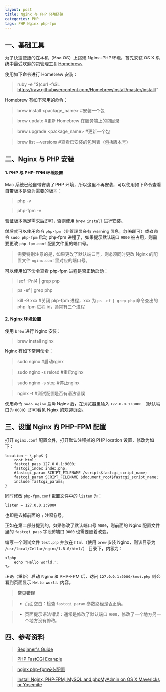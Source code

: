 ```yaml
---
layout: post
title: Nginx 与 PHP 环境搭建 
categories: PHP
tags: PHP Nginx php-fpm
---
```


## 一、基础工具

为了快速便捷的在本机（Mac OS）上搭建 Nginx+PHP 环境，首先安装 OS X 系统中最受欢迎的包管理工具 [Homebrew](http://brew.sh/)。

使用如下命令进行 Homebrew 安装：

> ruby -e "$(curl -fsSL https://raw.githubusercontent.com/Homebrew/install/master/install)"

Homebrew 有如下常用的命令：

> brew install <package_name> #安装一个包

> brew update #更新 Homebrew 在服务端上的包目录

> brew upgrade <package_name> #更新一个包

> brew list --versions #查看已安装的包列表（包括版本号）

## 二、Nginx 与 PHP 安装

#### 1. PHP 与 PHP-FPM 环境设置

Mac 系统已经自带安装了 PHP 环境，所以这里不再安装，可以使用如下命令查看自带版本是否为需要的版本：

> php -v

> php-fpm -v

验证版本满足需求后即可，否则使用 `brew install` 进行安装。

然后就可以使用命令 `php-fpm`（非管理员会有 warning 信息，忽略即可）或者命令 `sudo php-fpm` 启动 php-fpm 进程了，如果提示默认端口 `9000` 被占用，则需要更改 `php-fpm.conf` 配置文件里的端口号。

<!--more-->

> 需要特别注意的是，如果更改了默认端口号，则必须同时更改 Nginx 的配置文件 `nginx.conf` 里对应的端口号。
 
可以使用如下命令查看 php-fpm 进程是否正确启动：

> lsof -Pni4 | grep php

> ps -ef | grep php

> kill -9 xxx #关闭 php-fpm 进程，xxx 为 `ps -ef | grep php` 命令查出的 php-fpm 进程 id，通常有三个进程

#### 2. Nginx 环境设置

使用 `brew` 进行 Nginx 安装：

> brew install nginx

Nginx 有如下常用命令：

> sudo nginx #启动nginx

> sudo nginx -s reload #重启nginx

> sudo nginx -s stop #停止nginx

> nginx -t #测试配置是否有语法错误

使用命令 `sudo nginx` 启动 Nginx 后，在浏览器里输入 `127.0.0.1:8080` （默认端口为 `8080`）即可看见 Nginx 的欢迎页面。

## 三、设置 Nginx 的 PHP-FPM 配置

打开 `nginx.conf` 配置文件，打开默认注释掉的 PHP location 设置，修改为如下：

    location ~ \.php$ {
        root html;
        fastcgi_pass 127.0.0.1:9000;
        fastcgi_index index.php;
        #fastcgi_param SCRIPT_FILENAME /scripts$fastcgi_script_name;
        fastcgi_param SCRIPT_FILENAME $document_root$fastcgi_script_name;
        include fastcgi_params;
    } 
    
同时修改 `php-fpm.conf` 配置文件中的 `listen` 为：

    listen = 127.0.0.1:9000
    
也即是去掉前面的 `;` 注释符号。

正如在第二部分提到的，如果修改了默认端口号 `9000`，则前面的 Nginx 配置文件里的 `fastcgi_pass` 字段的端口 `9000` 也需要随着改变。

编写一个测试文件 `test.php` 并放在 `html`（使用 `brew` 安装 Nginx，则该目录为 `/usr/local/Cellar/nginx/1.8.0/html/`） 目录下，内容为：

    <?php
        echo "Hello world.";
    ?>
    
正确（重新）启动 Nginx 和 PHP-FPM 后，访问 `127.0.0.1:8080/test.php` 则会看到页面显示 `Hello world.` 内容。

> **常见错误**

> * 页面空白：检查 `fastcgi_param` 参数路径是否正确。

> * 页面提示语法错误：通常是修改了默认端口 `9000`，修改了一个地方另一个地方没有修改。
 
## 四、参考资料

> [Beginner's Guide](http://nginx.org/en/docs/beginners_guide.html)

> [PHP FastCGI Example](https://www.nginx.com/resources/wiki/start/topics/examples/phpfcgi/)

> [nginx php-fpm安装配置](http://www.nginx.cn/231.html)

> [Install Nginx, PHP-FPM, MySQL and phpMyAdmin on OS X Mavericks or Yosemite](http://blog.frd.mn/install-nginx-php-fpm-mysql-and-phpmyadmin-on-os-x-mavericks-using-homebrew/)